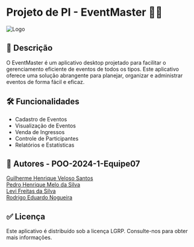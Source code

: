 # Projeto de PI - EventMaster 📅🎫

![Logo](https://i.ibb.co/DLMNpB3/Eventmaster.jpg)

## 📒 Descrição
O EventMaster é um aplicativo desktop projetado para facilitar o gerenciamento eficiente de eventos de todos os tipos. Este aplicativo oferece uma solução abrangente para planejar, organizar e administrar eventos de forma fácil e eficaz.

## 🛠 Funcionalidades
- Cadastro de Eventos
- Visualização de Eventos
- Venda de Ingressos
- Controle de Participantes
- Relatórios e Estatísticas

## 📝 Autores - POO-2024-1-Equipe07

[Guilherme Henrique Veloso Santos](https://www.linkedin.com/in/guilhermehvs/)  
[Pedro Henrique Melo da Silva](https://www.linkedin.com/in/pedro-henrique-m-21b1a9245/)  
[Levi Freitas da Silva](https://www.linkedin.com/in/levi-freitas-da-silva-9704171a6/)  
[Rodrigo Eduardo Nogueira](https://www.linkedin.com/in/rodrigo-eduardo-nogueira-8391a5122/)

## ✅ Licença
Este aplicativo é distribuído sob a licença LGRP. Consulte-nos para obter mais informações.

